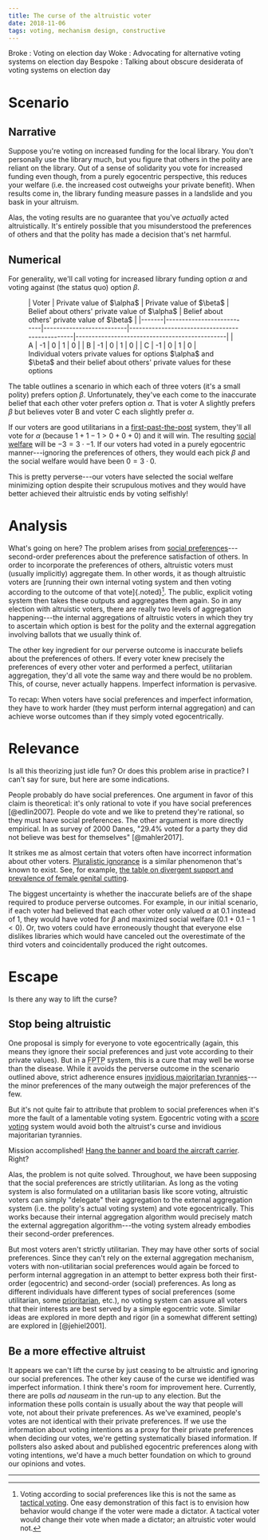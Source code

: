 ```yaml
---
title: The curse of the altruistic voter
date: 2018-11-06
tags: voting, mechanism design, constructive
---
```


Broke
:   Voting on election day
Woke
:   Advocating for alternative voting systems on election day
Bespoke
:   Talking about obscure desiderata of voting systems on election day

# Scenario

## Narrative

Suppose you're voting on increased funding for the local library. You don't personally use the library much, but you figure that others in the polity are reliant on the library. Out of a sense of solidarity you vote for increased funding even though, from a purely egocentric perspective, this reduces your welfare (i.e. the increased cost outweighs your private benefit). When results come in, the library funding measure passes in a landslide and you bask in your altruism.

Alas, the voting results are no guarantee that you've _actually_ acted altruistically. It's entirely possible that you misunderstood the preferences of others and that the polity has made a decision that's net harmful.

## Numerical

For generality, we'll call voting for increased library funding option $\alpha$ and voting against (the status quo) option $\beta$.

<figure>
| Voter | Private value of $\alpha$ | Private value of $\beta$ | Belief about others' private value of $\alpha$ | Belief about others' private value of $\beta$ |
|-------|---------------------------|--------------------------|------------------------------------------------|-----------------------------------------------|
| A     |                        -1 |                        0 |                                              1 |                                             0 |
| B     |                        -1 |                        0 |                                              1 |                                             0 |
| C     |                        -1 |                        0 |                                              1 |                                             0 |
<figcaption>Individual voters private values for options $\alpha$ and $\beta$ and their belief about others' private values for these options
</figure>

The table outlines a scenario in which each of three voters (it's a small polity) prefers option $\beta$. Unfortunately, they've each come to the inaccurate belief that each other voter prefers option $\alpha$. That is voter A slightly prefers $\beta$ but believes voter B and voter C each slightly prefer $\alpha$.

If our voters are good utilitarians in a [first-past-the-post](https://en.wikipedia.org/wiki/First-past-the-post_voting) system, they'll all vote for $\alpha$ (because $1 + 1 - 1 > 0 + 0 + 0$) and it will win. The resulting [social welfare](https://en.wikipedia.org/wiki/Social_welfare_function) will be $-3 = 3 \cdot -1$. If our voters had voted in a purely egocentric manner---ignoring the preferences of others, they would each pick $\beta$ and the social welfare would have been $0 = 3 \cdot 0$.

This is pretty perverse---our voters have selected the social welfare minimizing option despite their scrupulous motives and they would have better achieved their altruistic ends by voting selfishly!

<!--more-->

# Analysis

What's going on here? The problem arises from [social preferences](https://en.wikipedia.org/wiki/Altruism_theory_of_voting)---second-order preferences about the preference satisfaction of others. In order to incorporate the preferences of others, altruistic voters must (usually implicitly) aggregate them. In other words, it as though altruistic voters are [running their own internal voting system and then voting according to the outcome of that vote]{.noted}[^strategic]. The public, explicit voting system then takes these outputs and aggregates them again. So in any election with altruistic voters, there are really two levels of aggregation happening---the internal aggregations of altruistic voters in which they try to ascertain which option is best for the polity and the external aggregation involving ballots that we usually think of.

The other key ingredient for our perverse outcome is inaccurate beliefs about the preferences of others. If every voter knew precisely the preferences of every other voter and performed a perfect, utilitarian aggregation, they'd all vote the same way and there would be no problem. This, of course, never actually happens. Imperfect information is pervasive.

To recap: When voters have social preferences and imperfect information, they have to work harder (they must perform internal aggregation) and can achieve worse outcomes than if they simply voted egocentrically.

# Relevance

Is all this theorizing just idle fun? Or does this problem arise in practice? I can't say for sure, but here are some indications.

People probably do have social preferences. One argument in favor of this claim is theoretical: it's only rational to vote if you have social preferences [@edlin2007]. People do vote and we like to pretend they're rational, so they must have social preferences. The other argument is more directly empirical. In as survey of 2000 Danes, "29.4% voted for a party they did not believe was best for themselves" [@mahler2017].

It strikes me as almost certain that voters often have incorrect information about other voters. [Pluralistic ignorance](https://en.wikipedia.org/wiki/Pluralistic_ignorance) is a similar phenomenon that's known to exist. See, for example, [the table on divergent support and prevalence of female genital cutting](/posts/norms-wild-clickbait#on-reluctant-female-genital-cutting).

The biggest uncertainty is whether the inaccurate beliefs are of the shape required to produce perverse outcomes. For example, in our initial scenario, if each voter had believed that each other voter only valued $\alpha$ at 0.1 instead of 1, they would have voted for $\beta$ and maximized social welfare ($0.1 + 0.1 - 1 < 0$). Or, two voters could have erroneously thought that everyone else dislikes libraries which would have canceled out the overestimate of the third voters and coincidentally produced the right outcomes.

# Escape

Is there any way to lift the curse?

## Stop being altruistic

One proposal is simply for everyone to vote egocentrically (again, this means they ignore their social preferences and just vote according to their private values). But in a <abbr title="first-past-the-post">FPTP</abbr> system, this is a cure that may well be worse than the disease. While it avoids the perverse outcome in the scenario outlined above, strict adherence ensures [invidious majoritarian tyrannies](/posts/innocuous-invidious-majoritarian-tyrannies/)---the minor preferences of the many outweigh the major preferences of the few.

But it's not quite fair to attribute that problem to social preferences when it's more the fault of a lamentable voting system. Egocentric voting with a [score voting](https://en.wikipedia.org/wiki/Score_voting) system would avoid both the altruist's curse and invidious majoritarian tyrannies.

Mission accomplished! [Hang the banner and board the aircraft carrier](https://en.wikipedia.org/wiki/Mission_Accomplished_speech). Right?

Alas, the problem is not quite solved. Throughout, we have been supposing that the social preferences are strictly utilitarian. As long as the voting system is also formulated on a utilitarian basis like score voting, altruistic voters can simply "delegate" their aggregation to the external aggregation system (i.e. the polity's actual voting system) and vote egocentrically. This works because their internal aggregation algorithm would precisely match the external aggregation algorithm---the voting system already embodies their second-order preferences. 

But most voters aren't strictly utilitarian. They may have other sorts of social preferences. Since they can't rely on the external aggregation mechanism, voters with non-utilitarian social preferences would again be forced to perform internal aggregation in an attempt to better express both their first-order (egocentric) and second-order (social) preferences. As long as different individuals have different types of social preferences (some utilitarian, some [prioritarian](https://en.wikipedia.org/wiki/Prioritarianism), etc.), no voting system can assure all voters that their interests are best served by a simple egocentric vote. Similar ideas are explored in more depth and rigor (in a somewhat different setting) are explored in [@jehiel2001].

## Be a more effective altruist

It appears we can't lift the curse by just ceasing to be altruistic and ignoring our social preferences. The other key cause of the curse we identified was imperfect information. I think there's room for improvement here. Currently, there are polls <i>ad nauseam</i> in the run-up to any election. But the information these polls contain is usually about the way that people will vote, not about their private preferences. As we've examined, people's votes are not identical with their private preferences. If we use the information about voting intentions as a proxy for their private preferences when deciding our votes, we're getting systematically biased information. If pollsters also asked about and published egocentric preferences along with voting intentions, we'd have a much better foundation on which to ground our opinions and votes.

<hr class="references">

[^strategic]: Voting according to social preferences like this is not the same as [tactical voting](https://en.wikipedia.org/wiki/Tactical_voting). One easy demonstration of this fact is to envision how behavior would change if the voter were made a dictator. A tactical voter would change their vote when made a dictator; an altruistic voter would not.
